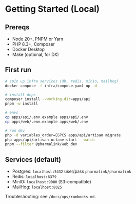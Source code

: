 # Getting Started (Local)

## Prereqs
- Node 20+, PNPM or Yarn
- PHP 8.3+, Composer
- Docker Desktop
- Make (optional, for DX)

## First run
```bash
# spin up infra services (db, redis, minio, mailhog)
docker compose -f infra/compose.yaml up -d

# install deps
composer install --working-dir=apps/api
pnpm -w install

# envs
cp apps/api/.env.example apps/api/.env
cp apps/web/.env.example apps/web/.env

# run dev
php -d variables_order=EGPCS apps/api/artisan migrate
php apps/api/artisan octane:start --watch
pnpm --filter @pharmalink/web dev
````

## Services (default)

* Postgres: `localhost:5432` user/pass `pharmalink/pharmalink`
* Redis: `localhost:6379`
* MinIO: `localhost:9000` (S3-compatible)
* MailHog: `localhost:8025`

Troubleshooting: see `/docs/ops/runbooks.md`.


